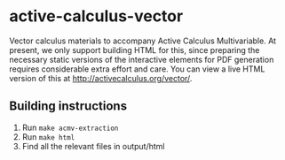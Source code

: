 # active-calculus-vector

Vector calculus materials to accompany Active Calculus
Multivariable. At present, we only support building HTML for this,
since preparing the necessary static versions of the interactive
elements for PDF generation requires considerable extra effort and
care. You can view a live HTML version of this at
http://activecalculus.org/vector/.

## Building instructions

1. Run `make acmv-extraction`
1. Run `make html`
1. Find all the relevant files in output/html
